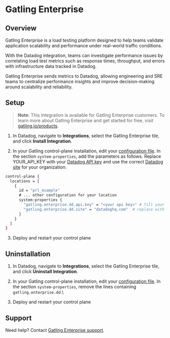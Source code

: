 # Gatling Enterprise

## Overview

Gatling Enterprise is a load testing platform designed to help teams validate application scalability and performance under real-world traffic conditions.

With the Datadog integration, teams can investigate performance issues by correlating load test metrics such as response times, throughput, and errors with infrastructure data tracked in Datadog.

Gatling Enterprise sends metrics to Datadog, allowing engineering and SRE teams to centralize performance insights and improve decision-making around scalability and reliability.


## Setup

> **Note**: This integration is available for Gatling Enterprise customers. To learn more about Gatling Enterprise and get started for free, visit [gatling.io/products][1].

1. In Datadog, navigate to **Integrations**, select the Gatling Enterprise tile, and click **Install Integration**.

2. In your Gatling control-plane installation, edit your [configuration file][2]. In the section `system-properties`, add the parameters as follows. Replace YOUR_API_KEY with your [Datadog API key][3] and use the correct [Datadog site][4] for your organization:

```bash
control-plane {
  locations = [
    {
      id = "prl_example"
      # ... other configuration for your location
      system-properties {
        "gatling.enterprise.dd.api.key" = "<your api key>" # fill your API key here
        "gatling.enterprise.dd.site" = "datadoghq.com"  # replace with your Datadog site
      }
    }
  ]
}
```

3. Deploy and restart your control plane

## Uninstallation

1. In Datadog, navigate to **Integrations**, select the Gatling Enterprise tile, and click **Uninstall Integration**.

2. In your Gatling control-plane installation, edit your [configuration file][3]. In the section `system-properties`, remove the lines containing `gatling.enterprise.dd`.\
   
3. Deploy and restart your control plane

## Support

Need help? Contact [Gatling Enterprise support][4].



[1]: https://gatling.io/products
[2]: https://docs.gatling.io/reference/install/cloud/private-locations/introduction/
[3]: <https://docs.gatling.io/reference/install/cloud/private-locations/introduction/>
[4]: https://gatlingcorp.atlassian.net/servicedesk/customer/portal/8
